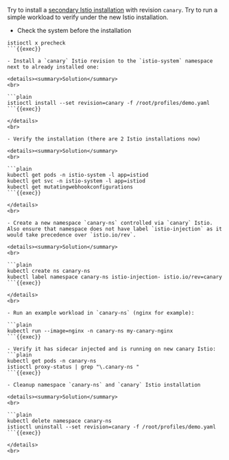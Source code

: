 Try to install a [secondary Istio installation](https://istio.io/latest/docs/setup/upgrade/canary/) with revision `canary`. Try to run a simple workload to verify under the new Istio installation.

- Check the system before the installation
```plain
istioctl x precheck
```{{exec}}

- Install a `canary` Istio revision to the `istio-system` namespace next to already installed one:

<details><summary>Solution</summary>
<br>

```plain
istioctl install --set revision=canary -f /root/profiles/demo.yaml
```{{exec}}

</details>
<br>

- Verify the installation (there are 2 Istio installations now)

<details><summary>Solution</summary>
<br>

```plain
kubectl get pods -n istio-system -l app=istiod
kubectl get svc -n istio-system -l app=istiod
kubectl get mutatingwebhookconfigurations
```{{exec}}

</details>
<br>

- Create a new namespace `canary-ns` controlled via `canary` Istio. Also ensure that namespace does not have label `istio-injection` as it would take precedence over `istio.io/rev`.

<details><summary>Solution</summary>
<br>

```plain
kubectl create ns canary-ns
kubectl label namespace canary-ns istio-injection- istio.io/rev=canary
```{{exec}}

</details>
<br>

- Run an example workload in `canary-ns` (nginx for example):

```plain
kubectl run --image=nginx -n canary-ns my-canary-nginx
```{{exec}}

- Verify it has sidecar injected and is running on new canary Istio:
```plain
kubectl get pods -n canary-ns
istioctl proxy-status | grep "\.canary-ns "
```{{exec}}

- Cleanup namespace `canary-ns` and `canary` Istio installation

<details><summary>Solution</summary>
<br>

```plain
kubectl delete namespace canary-ns
istioctl uninstall --set revision=canary -f /root/profiles/demo.yaml
```{{exec}}

</details>
<br>